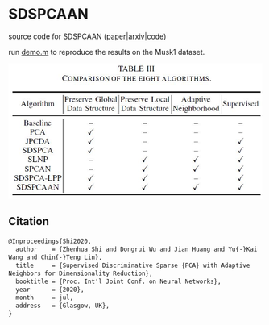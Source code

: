 # SDSPCAAN

source code for SDSPCAAN ([paper](https://ieeexplore.ieee.org/document/9206927/)|[arxiv](https://arxiv.org/abs/2001.03103)|[code](https://github.com/ZhenhuaShi/SDSPCAAN))

run [demo.m](https://github.com/ZhenhuaShi/SDSPCAAN/blob/main/demo.m) to reproduce the results on the Musk1 dataset.

<div align=center><img src="https://github.com/ZhenhuaShi/SDSPCAAN/blob/main/comparsion.JPG"/></div>

## Citation
```
@Inproceedings{Shi2020,
  author    = {Zhenhua Shi and Dongrui Wu and Jian Huang and Yu{-}Kai Wang and Chin{-}Teng Lin},
  title     = {Supervised Discriminative Sparse {PCA} with Adaptive Neighbors for Dimensionality Reduction},
  booktitle = {Proc. Int'l Joint Conf. on Neural Networks},
  year      = {2020},
  month     = jul,
  address   = {Glasgow, UK},
}
```
